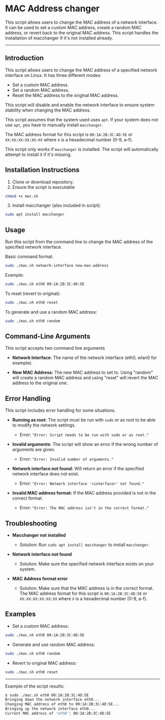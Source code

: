 # MAC Address changer
This script allows users to change the MAC address of a network interface. It can be used to set a custom MAC address, create a random MAC address, or revert back to the original MAC address. This script handles the installation of macchanger if it's not installed already.

---
## Introduction
This script allows users to change the MAC address of a specified network interface on Linux. It has three different modes:
- Set a custom MAC address.
- Set a random MAC address.
- Reset the MAC address to the original MAC address.

This script will disable and enable the network interface to ensure system stability when changing the MAC address. 

This script assumes that the system used uses `apt`. If your system does not use `apt`, you have to manually install `macchanger`.

The MAC address format for this script is `00:1A:2B:3C:4D:5E` or `XX:XX:XX:XX:XX:XX` where `X` is a hexadecimal number (0-9, a-f).

This script only works if `macchanger` is installed. The script will automatically attempt to install it if it's missing. 

## Installation Instructions
1. Clone or download repository.
2. Ensure the script is executable
```bash
chmod +x mac.sh
```
3. Install macchanger (also included in script):
```bash
sudo apt install macchanger
```

## Usage
Run this script from the command line to change the MAC address of the specified network interface.

Basic command format:
```bash
sudo ./mac.sh network-interface new-mac-address
```

Example:
```bash
sudo ./mac.sh eth0 00:1A:2B:3C:4D:5E
```

To reset (revert to original):
```bash
sudo ./mac.sh eth0 reset
```

To generate and use a random MAC address:
```bash
sudo ./mac.sh eth0 random
```

## Command-Line Arguments
This script accepts two command line arguments

- **Network Interface:**
   The name of the network interface (eth0, wlan0 for example).

- **New MAC Address:**
   The new MAC address to set to. Using "random" will create a random MAC address and using "reset" will revert the MAC address to the original one. 


## Error Handling
This script includes error handling for some situations.
- **Running as root:** The script must be run with `sudo` or as root to be able to modify the network settings.
   * Error: `"Error: Script needs to be run with sudo or as root."`

- **Invalid arguments:** The script will show an error if the wrong number of arguments are given.
   * Error: `"Error: Invalid number of arguments."`

- **Network interface not found:** Will return an error if the specified network interface does not exist.
   * Error: `"Error: Network interface '<interface>' not found."`

- **Invalid MAC address format:** If the MAC address provided is not in the correct format.
   * Error: `"Error: The MAC address isn't in the correct format."`

## Troubleshooting
- **Macchanger not installed**
   * Solution: Run `sudo apt install macchanger` to install `macchanger`.

- **Network interface not found**
   * Solution: Make sure the specified network interface exists on your system.

- **MAC Address format error**
   * Solution: Make sure that the MAC address is in the correct format. The MAC address format for this script is `00:1A:2B:3C:4D:5E` or `XX:XX:XX:XX:XX:XX` where `X` is a hexadecimal number (0-9, a-f).

## Examples
- Set a custom MAC address:

```bash
sudo ./mac.sh eth0 00:1A:2B:3C:4D:5E
```

- Generate and use random MAC address:

```bash
sudo ./mac.sh eth0 random
```

- Revert to original MAC address:
```bash
sudo ./mac.sh eth0 reset
```

---
Example of the script results:

```bash
$ sudo ./mac.sh eth0 00:1A:2B:3C:4D:5E
Bringing down the network interface eth0...
Changing MAC address of eth0 to 00:1A:2B:3C:4D:5E...
Bringing up the network interface eth0...
Current MAC address of 'eth0': 00:1A:2B:3C:4D:5E
```